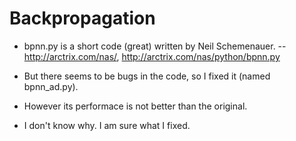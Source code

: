 # Backpropagation

- bpnn.py is a short code (great) written by Neil Schemenauer.
-- http://arctrix.com/nas/, http://arctrix.com/nas/python/bpnn.py

- But there seems to be bugs in the code, so I fixed it (named bpnn_ad.py).
- However its performace is not better than the original.
- I don't know why. I am sure what I fixed.



